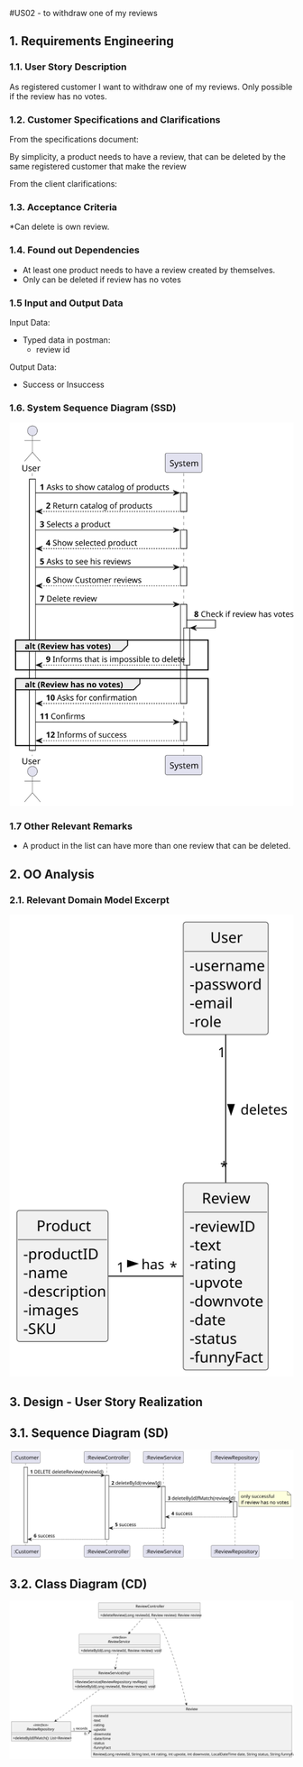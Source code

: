 #US02 - to withdraw one of my reviews

## 1. Requirements Engineering

### 1.1. User Story Description

As registered customer I want to withdraw one of my reviews. Only possible if the review has no
votes.

### 1.2. Customer Specifications and Clarifications

From the specifications document:

By simplicity, a product needs to have a review, that can be deleted by the same registered customer that make the review

From the client clarifications:


### 1.3. Acceptance Criteria

*Can delete is own review.

### 1.4. Found out Dependencies

* At least one product needs to have a review created by themselves.
* Only can be deleted if review has no votes

### 1.5 Input and Output Data

Input Data:

* Typed data in postman:
    * review id


Output Data:

* Success or Insuccess

### 1.6. System Sequence Diagram (SSD)

![SSD](SSD.svg)

### 1.7 Other Relevant Remarks

* A product in the list can have more than one review that can be deleted.

## 2. OO Analysis

### 2.1. Relevant Domain Model Excerpt

![MD](MD.svg)

## 3. Design - User Story Realization

## 3.1. Sequence Diagram (SD)

![SD](SD.svg)

## 3.2. Class Diagram (CD)

![CD](CD.svg)
